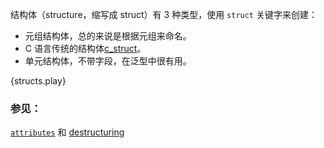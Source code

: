 结构体（structure，缩写成 struct）有 3 种类型，使用 `struct` 关键字来创建：

* 元组结构体，总的来说是根据元组来命名。
* C 语言传统的结构体[c_struct]。
* 单元结构体，不带字段，在泛型中很有用。

{structs.play}

### 参见：

[`attributes`][attributes] 和 [destructuring][destructuring]

[attributes]: ../attribute.html
[c_struct]: http://en.wikipedia.org/wiki/Struct_(C_programming_language)
[destructuring]: ../flow_control/match/destructuring.html
